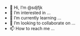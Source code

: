 - 👋 Hi, I’m @sdjfjk
- 👀 I’m interested in ...
- 🌱 I’m currently learning ...
- 💞️ I’m looking to collaborate on ...
- 📫 How to reach me ...

<!---
sdjfjk/sdjfjk is a ✨ special ✨ repository because its `README.md` (this file) appears on your GitHub profile.
You can click the Preview link to take a look at your changes.
--->
